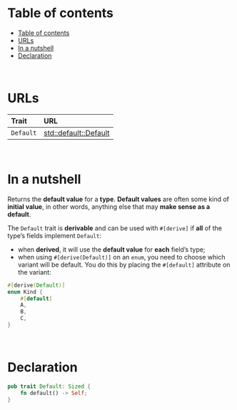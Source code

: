# Table of contents
- [Table of contents](#table-of-contents)
- [URLs](#urls)
- [In a nutshell](#in-a-nutshell)
- [Declaration](#declaration)

<br>

# URLs
|Trait|URL|
|:----|:------------|
|`Default`|[std::default::Default](https://doc.rust-lang.org/std/default/trait.Default.html)|

<br>

# In a nutshell
Returns the **default value** for a **type**. **Default values** are often some kind of **initial value**, in other words, anything else that may **make sense as a default**.<br>

The `Default` trait is **derivable** and can be used with `#[derive]` if **all** of the type’s fields implement `Default`:
- when **derived**, it will use the **default value** for **each** field’s type;
- when using `#[derive(Default)]` on an `enum`, you need to choose which variant will be default. You do this by placing the `#[default]` attribute on the variant:
```rust
#[derive(Default)]
enum Kind {
    #[default]
    A,
    B,
    C,
}
```

<br>

# Declaration
```rust
pub trait Default: Sized {
    fn default() -> Self;
}
```
